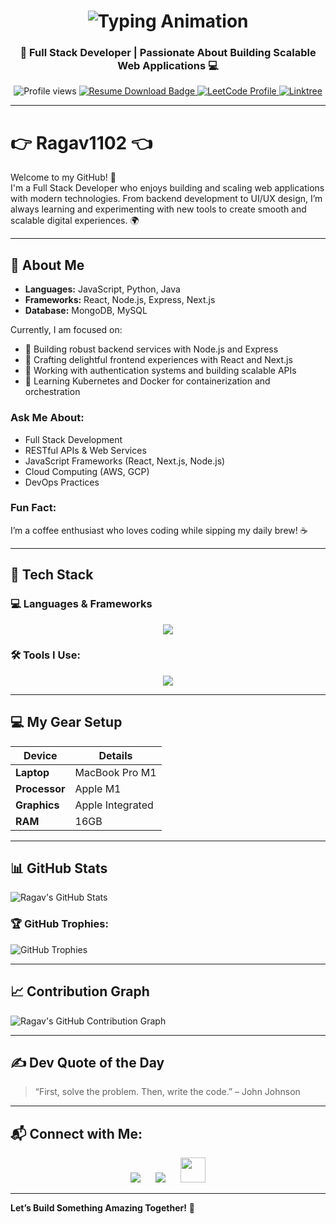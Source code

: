 <h1 align="center">
  <img src="https://readme-typing-svg.herokuapp.com?font=Fira+Code&size=25&pause=1000&center=true&vCenter=true&width=500&lines=Hi+I'm+RAGAVAN+R+V!;Full+Stack+Developer;App+Developer" alt="Typing Animation" />
</h1>

<h3 align="center">
  <strong>🚀 Full Stack Developer | Passionate About Building Scalable Web Applications 💻</strong>
</h3>
<p align="center">
  <img src="https://komarev.com/ghpvc/?username=Ragav1102&style=flat-square&color=blue" alt="Profile views" />
 <a href="https://drive.google.com/file/d/1WnuCwrAhah4VG6wFr6GnvUO-lgzZ9ePI/view?usp=drive_link" target="_blank" rel="noopener noreferrer" aria-label="Download Resume from Google Drive">
  <img src="https://img.shields.io/badge/Resume-Download-informational?style=flat-square&logo=readthedocs&color=orange" alt="Resume Download Badge" />
</a>

  <a href="https://leetcode.com/u/rraja859887/" target="_blank">
    <img src="https://img.shields.io/badge/LeetCode-Progress-yellow?style=flat-square&logo=leetcode" alt="LeetCode Profile" />
  </a>
  <a href="https://linktr.ee/Ragavan_R_V" target="_blank">
    <img src="https://img.shields.io/badge/Linktree-Connect-green?style=flat-square&logo=linktree" alt="Linktree" />
  </a>
</p>


---
# 👉 Ragav1102 👈

Welcome to my GitHub! 👋  
I'm a Full Stack Developer who enjoys building and scaling web applications with modern technologies. From backend development to UI/UX design, I’m always learning and experimenting with new tools to create smooth and scalable digital experiences. 🌍

---

## 🧠 About Me                     
- **Languages:** JavaScript, Python, Java
- **Frameworks:** React, Node.js, Express, Next.js                                              
- **Database:** MongoDB, MySQL

Currently, I am focused on:
- 🚀 Building robust backend services with Node.js and Express
- 🎨 Crafting delightful frontend experiences with React and Next.js
- 🔐 Working with authentication systems and building scalable APIs
- 🌱 Learning Kubernetes and Docker for containerization and orchestration

### Ask Me About:
- Full Stack Development
- RESTful APIs & Web Services
- JavaScript Frameworks (React, Next.js, Node.js)
- Cloud Computing (AWS, GCP)
- DevOps Practices

### Fun Fact:
I’m a coffee enthusiast who loves coding while sipping my daily brew! ☕️

---

## 🧰 Tech Stack

### 💻 Languages & Frameworks
<p align="center">
  <img src="https://skillicons.dev/icons?i=html,css,js,react,mongodb,bootstrap,c,java,python,springboot" />
</p>

### 🛠️ Tools I Use:
<p align="center">
  <img src="https://skillicons.dev/icons?i=git,github,vscode,eclipse,figma,photoshop,postman,flutterflow" />
</p>

---

## 💻 My Gear Setup

| **Device**           | **Details**                      |
| -------------------- | --------------------------------- |
| **Laptop**           | MacBook Pro M1                   |
| **Processor**        | Apple M1                         |
| **Graphics**         | Apple Integrated                  |
| **RAM**              | 16GB                             |

---

## 📊 GitHub Stats

![Ragav's GitHub Stats](https://github-readme-stats.vercel.app/api?username=Ragav1102&show_icons=true&hide_title=true&hide=prs&count_private=true&theme=radical)

### 🏆 GitHub Trophies:
![GitHub Trophies](https://github-profile-trophy.vercel.app/?username=Ragav1102&theme=gruvbox&no-bg=true&margin-w=15)

---

## 📈 Contribution Graph

![Ragav's GitHub Contribution Graph](https://github-readme-streak-stats.herokuapp.com/?user=Ragav1102)

---

## ✍️ Dev Quote of the Day

> “First, solve the problem. Then, write the code.” – John Johnson

---

## 📬 Connect with Me:
<p align="center">
  <a href="mailto:ragavanrv13@gmail.com" style="padding:10px"><img src="https://skillicons.dev/icons?i=gmail" /></a>
  <a href="https://www.linkedin.com/in/ragavan-r-v-33a0b826a/" style="padding:10px"><img src="https://skillicons.dev/icons?i=linkedin" /></a>
  <a href="https://ragav1102.github.io/PortFolio/" style="padding:10px"><img src="https://cdn-icons-png.flaticon.com/512/841/841364.png" width="40" /></a>
</p>

---

**Let’s Build Something Amazing Together!** 🚀

